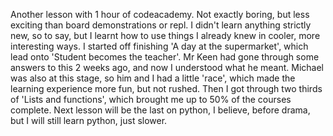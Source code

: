 Another lesson with 1 hour of codeacademy. Not exactly boring, but less exciting than board demonstrations or repl. I didn't learn anything strictly new, so to say, but I learnt how to use things I already knew in cooler, more interesting ways.
I started off finishing 'A day at the supermarket', which lead onto 'Student becomes the teacher'. Mr Keen had gone through some answers to this 2 weeks ago, and now I understood what he meant.
Michael was also at this stage, so him and I had a little 'race', which made the learning experience more fun, but not rushed. Then I got through two thirds of 'Lists and functions', which brought me up to 50% of the courses complete.
Next lesson will be the last on python, I believe, before drama, but I will still learn python, just slower.
